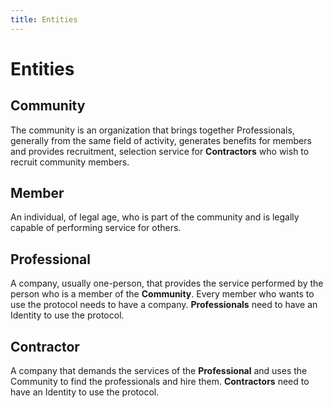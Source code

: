 ```yaml
---
title: Entities
---
```


# Entities

## Community
The community is an organization that brings together Professionals, generally from the same field of activity, generates benefits for members and provides recruitment, selection service for **Contractors** who wish to recruit community members.

## Member
An individual, of legal age, who is part of the community and is legally capable of performing service for others.

## Professional
A company, usually one-person, that provides the service performed by the person who is a member of the **Community**. Every member who wants to use the protocol needs to have a company. **Professionals** need to have an Identity to use the protocol.

## Contractor
A company that demands the services of the **Professional** and uses the Community to find the professionals and hire them. **Contractors** need to have an Identity to use the protocol.
